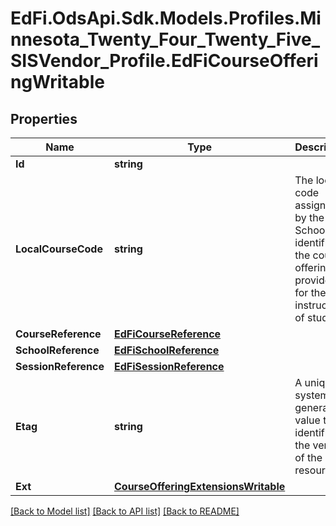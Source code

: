 # EdFi.OdsApi.Sdk.Models.Profiles.Minnesota_Twenty_Four_Twenty_Five_SISVendor_Profile.EdFiCourseOfferingWritable

## Properties

Name | Type | Description | Notes
------------ | ------------- | ------------- | -------------
**Id** | **string** |  | [optional] 
**LocalCourseCode** | **string** | The local code assigned by the School that identifies the course offering provided for the instruction of students. | 
**CourseReference** | [**EdFiCourseReference**](EdFiCourseReference.md) |  | 
**SchoolReference** | [**EdFiSchoolReference**](EdFiSchoolReference.md) |  | 
**SessionReference** | [**EdFiSessionReference**](EdFiSessionReference.md) |  | 
**Etag** | **string** | A unique system-generated value that identifies the version of the resource. | [optional] 
**Ext** | [**CourseOfferingExtensionsWritable**](CourseOfferingExtensionsWritable.md) |  | [optional] 

[[Back to Model list]](../README.md#documentation-for-models) [[Back to API list]](../README.md#documentation-for-api-endpoints) [[Back to README]](../README.md)

